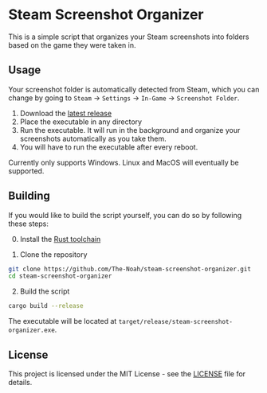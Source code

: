 # Steam Screenshot Organizer

This is a simple script that organizes your Steam screenshots into folders based on the game they were taken in.

## Usage

Your screenshot folder is automatically detected from Steam, which you can change by going to `Steam` -> `Settings` -> `In-Game` -> `Screenshot Folder`.

1. Download the [latest release](https://github.com/The-Noah/steam-screenshot-organizer/releases/latest/download/steam-screenshot-organizer.exe)
2. Place the executable in any directory
3. Run the executable. It will run in the background and organize your screenshots automatically as you take them.
4. You will have to run the executable after every reboot.

Currently only supports Windows. Linux and MacOS will eventually be supported.

## Building

If you would like to build the script yourself, you can do so by following these steps:

0. Install the [Rust toolchain](https://www.rust-lang.org/tools/install)

1. Clone the repository

```bash
git clone https://github.com/The-Noah/steam-screenshot-organizer.git
cd steam-screenshot-organizer
```

2. Build the script

```bash
cargo build --release
```

The executable will be located at `target/release/steam-screenshot-organizer.exe`.

## License

This project is licensed under the MIT License - see the [LICENSE](LICENSE) file for details.

